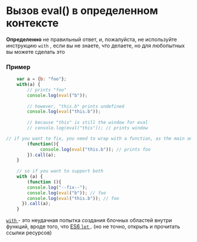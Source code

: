 # Вызов eval() в определенном контексте

**Определенно** не правильный ответ, и, пожалуйста, не используйте инструкцию `with` , если вы не знаете, что делаете, но для любопытных вы можете сделать это

### Пример

```javascript
    var a = {b: "foo"};
    with(a) {
        // prints "foo"
        console.log(eval("b"));  
        
        // however, "this.b" prints undefined
        console.log(eval("this.b"));
    
        // because "this" is still the window for eval
        // console.log(eval("this")); // prints window

// if you want to fix, you need to wrap with a function, as the main answer pointed out
        (function(){
	         console.log(eval("this.b")); // prints foo
        }).call(a);     
    }
    
    // so if you want to support both    
    with (a) {
    	(function (){
        console.log("--fix--");
      	console.log(eval("b")); // foo
        console.log(eval("this.b")); // foo
      }).call(a);
    }
```

[ `with` ](https://developer.mozilla.org/en-US/docs/Web/JavaScript/Reference/Statements/with) \- это неудачная попытка создания блочных областей внутри функций, вроде того, что [ES6 `let` ](https://developer.mozilla.org/en-US/docs/Web/JavaScript/Reference/Statements/let) . (но не точно, открыть и прочитать ссылки ресурсов)